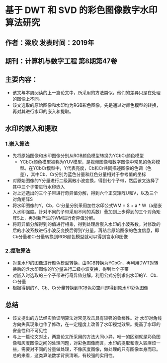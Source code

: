 # 基于 DWT 和 SVD 的彩色图像数字水印算法研究

## 作者：梁欣 发表时间：2019年

## 期刊：计算机与数字工程 第8期第47卷

## 主要内容：

* 该文与本周阅读的上一篇论文中，所采用的方法类似，他们的差异只是在处理的图像上不同。
* 该文选取的原始图像和水印均为RGB彩色图像，先是通过对颜色模型的转换，再对其进行水印的嵌入和提取。

## 水印的嵌入和提取

### 1.嵌入算法

* 先将原始图像和水印图像分别从RGB颜色模型转换为YCbCr颜色模型
  * YCbCr颜色模型被称为YUV模型，是视频图像和数字图像中常见的色彩模型。在YCbCr模型中，Y代表亮度，Cb和Cr共同描述图像的色调（色差），其中Cb、Cr分别为蓝色分量和红色分量相对于参考值的坐标
* 对原始图像的Y分量进行二级离散小波变换，得到七个子带，然后该文选择了其中三个子带进行水印嵌入
* 对上述选出的三个子带进行奇异值分解，得到六个正交矩阵U和V，以及三个对角矩阵S
* 将水印图像的Y，Cb，Cr分量分别采用加性水印公式WM = S + a * W（a是嵌入水印强度。针对不同的子带采用不同的系数）叠加到上步得到的三个对角矩阵S上，再对新产生的WM进行奇异值分解。
* 将奇异值分解得到的值进行相乘，得到处理后嵌入水印的小波系数。对修改的后的小波系数进行小波反变换后得到Y分量，再结合原始图像的色度信息，即Cb分量和Cr分量转换到RGB颜色模型就可以得到含水印图像

### 2.提取算法

* 对含水印的图像进行颜色模型转换，由RGB转换为YCbCr，再利用DWT对转换后的含水印图像的Y分量进行二级小波变换，得到七个子带
* 对嵌入时选取的三个子带进行奇异值分解，利用公式分别求出水印的Y、Cb、Cr分量
* 根据得到的Y、Cb、Cr分量转换到RGB色彩空间即得到原水印彩色图像

## 总结

* 该文提出的方法经实验证明算法对常见攻击具有较强的鲁棒性。对 水印对角线方向失真现象也作了修改，在一定程度上改善了水印视觉效果。提高了水印的安全性和不可见性
* 与上一篇论文对比，两篇论文所采用的方法大同小异，唯一的区别就是彩色图像和灰度图像之间的处理问题，对彩色图像而言，水印的提取和嵌入较麻烦一些，需要对不同的分量做处理，不像灰度图像，做处理的只有图像本身而已。总的来看，这类算法数学背景清晰，有较强的实用性。

